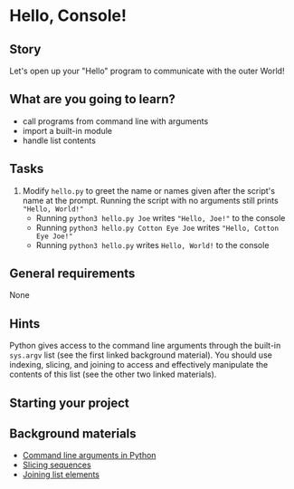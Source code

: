 # Hello, Console!

## Story

Let's open up your "Hello" program to communicate with the outer World!

## What are you going to learn?

- call programs from command line with arguments
- import a built-in module
- handle list contents

## Tasks

1. Modify `hello.py` to greet the name or names given after the script's name at the prompt. Running the script with no arguments still prints `"Hello, World!"`
    - Running `python3 hello.py Joe` writes `"Hello, Joe!"` to the console
    - Running `python3 hello.py Cotton Eye Joe` writes `"Hello, Cotton Eye Joe!"`
    - Running `python3 hello.py` writes `Hello, World!` to the console

## General requirements

None

## Hints

Python gives access to the command line arguments through the built-in `sys.argv` list (see the first linked background material). You should use indexing, slicing, and joining to access and effectively manipulate the contents of this list (see the other two linked materials).

## Starting your project



## Background materials

- [Command line arguments in Python](https://www.educative.io/edpresso/command-line-arguments-in-python)
- [Slicing sequences](https://note.nkmk.me/en/python-slice-usage/)
- [Joining list elements](https://www.geeksforgeeks.org/join-function-python/)
